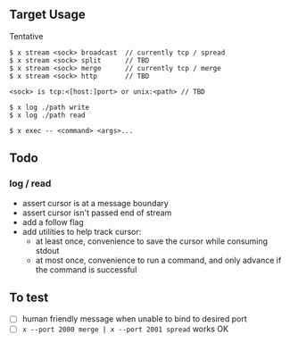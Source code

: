 
## Target Usage

Tentative

```
$ x stream <sock> broadcast  // currently tcp / spread
$ x stream <sock> split      // TBD
$ x stream <sock> merge      // currently tcp / merge
$ x stream <sock> http       // TBD

<sock> is tcp:<[host:]port> or unix:<path> // TBD

$ x log ./path write
$ x log ./path read

$ x exec -- <command> <args>...
```

## Todo

### log / read

- assert cursor is at a message boundary
- assert cursor isn't passed end of stream
- add a follow flag
- add utilities to help track cursor:
    - at least once, convenience to save the cursor while consuming stdout
    - at most once, convenience to run a command, and only advance if the command is successful

## To test

- [ ] human friendly message when unable to bind to desired port
- [ ] `x --port 2000 merge | x --port 2001 spread` works OK
